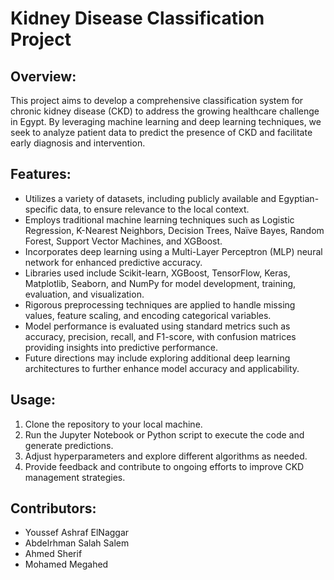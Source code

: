 # Kidney Disease Classification Project

## Overview:

This project aims to develop a comprehensive classification system for chronic kidney disease (CKD) to address the growing healthcare challenge in Egypt. By leveraging machine learning and deep learning techniques, we seek to analyze patient data to predict the presence of CKD and facilitate early diagnosis and intervention.

## Features:

- Utilizes a variety of datasets, including publicly available and Egyptian-specific data, to ensure relevance to the local context.
- Employs traditional machine learning techniques such as Logistic Regression, K-Nearest Neighbors, Decision Trees, Naïve Bayes, Random Forest, Support Vector Machines, and XGBoost.
- Incorporates deep learning using a Multi-Layer Perceptron (MLP) neural network for enhanced predictive accuracy.
- Libraries used include Scikit-learn, XGBoost, TensorFlow, Keras, Matplotlib, Seaborn, and NumPy for model development, training, evaluation, and visualization.
- Rigorous preprocessing techniques are applied to handle missing values, feature scaling, and encoding categorical variables.
- Model performance is evaluated using standard metrics such as accuracy, precision, recall, and F1-score, with confusion matrices providing insights into predictive performance.
- Future directions may include exploring additional deep learning architectures to further enhance model accuracy and applicability.

## Usage:

1. Clone the repository to your local machine.
2. Run the Jupyter Notebook or Python script to execute the code and generate predictions.
3. Adjust hyperparameters and explore different algorithms as needed.
4. Provide feedback and contribute to ongoing efforts to improve CKD management strategies.

## Contributors:

- Youssef Ashraf ElNaggar
- Abdelrhman Salah Salem
- Ahmed Sherif
- Mohamed Megahed
